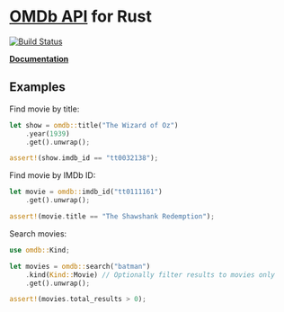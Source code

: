 # [OMDb API](www.omdbapi.com) for Rust
[![Build Status](https://travis-ci.org/aldrio/omdb-rs.svg?branch=master)](https://travis-ci.org/aldrio/omdb-rs)

**[Documentation](https://aldrio.github.io/omdb-rs/omdb/)**

## Examples

Find movie by title:
```rust
let show = omdb::title("The Wizard of Oz")
	.year(1939)
	.get().unwrap();

assert!(show.imdb_id == "tt0032138");
```

Find movie by IMDb ID:
```rust
let movie = omdb::imdb_id("tt0111161")
    .get().unwrap();

assert!(movie.title == "The Shawshank Redemption");
```

Search movies:
```rust
use omdb::Kind;

let movies = omdb::search("batman")
	.kind(Kind::Movie) // Optionally filter results to movies only
	.get().unwrap();

assert!(movies.total_results > 0);
```
